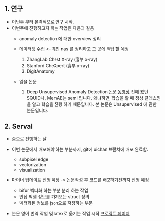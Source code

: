 ## 1. 연구
- 이번주 부터 본격적으로 연구 시작.
- 이번주에 진행하고자 하는 작업은 다음과 같음
	- anomaly detection 에 대한 overview 정리
	- 데이터셋 수집 <- 개인 nas 를 정리하고 그 곳에 백업 할 예정
		1. ZhangLab Chest X-ray (흉부 x-ray)
		2. Stanford CheXpert (흉부 x-ray)
		3. DigitAnatomy 
		
	- 읽을 논문 
		1. Deep Unsupervised Anomaly Detection [논문](https://openaccess.thecvf.com/content/WACV2021/papers/Li_Deep_Unsupervised_Anomaly_Detection_WACV_2021_paper.pdf) [동영상](https://www.youtube.com/watch?v=oqOd3UaeboE)
		    전에 봤던 SQUID나, MemAE는 semi 입니다. 왜냐하면, 학습을 할 때 정상 클래스임을 알고 학습을 진행 하기 때문입니다. 본 논문은 Unsupervised 에 관한 논문입니다.
## 2.  Serval
- 줌으로 진행하는 날
- 이번 논문에서 배포해야 하는 부분까지, git에 uichan 브랜치에 배포 완료함.
	- subpixel edge
	- vectorization
	- visualization
	 
- 마이너 업데이트 진행 예정 -> 논문작성 후 코드를 배포하기전까지 진행 예정
	- bifur 벡터화 하는 부분 분리 하는 작업
	- 인접 픽셀 정보를 가져오는 struct 정의
	- 벡터화된 정보를 json으로 저장하는 부분
	
- 논문 영어 번역 작업 및 latex로 옮기는 작업 시작
  [프로젝트 페이지](https://publish.obsidian.md/uichan980202/%EA%B3%BC%EC%A0%9C/serval/%EB%85%BC%EB%AC%B8+%EC%9E%91%EC%84%B1+%EB%82%B4%EC%9A%A9)
